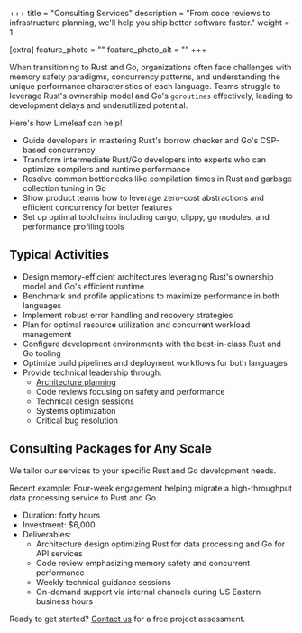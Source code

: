 +++
title = "Consulting Services"
description = "From code reviews to infrastructure planning, we'll help you ship better software faster."
weight = 1

[extra]
feature_photo = ""
feature_photo_alt = ""
+++

When transitioning to Rust and Go, organizations often face challenges with memory safety paradigms, concurrency patterns, and understanding the unique performance characteristics of each language. Teams struggle to leverage Rust's ownership model and Go's `goroutines` effectively, leading to development delays and underutilized potential. 

<!-- more -->

Here's how Limeleaf can help!

- Guide developers in mastering Rust's borrow checker and Go's CSP-based concurrency
- Transform intermediate Rust/Go developers into experts who can optimize compilers and runtime performance
- Resolve common bottlenecks like compilation times in Rust and garbage collection tuning in Go
- Show product teams how to leverage zero-cost abstractions and efficient concurrency for better features
- Set up optimal toolchains including cargo, clippy, go modules, and performance profiling tools

## Typical Activities

- Design memory-efficient architectures leveraging Rust's ownership model and Go's efficient runtime
- Benchmark and profile applications to maximize performance in both languages
- Implement robust error handling and recovery strategies
- Plan for optimal resource utilization and concurrent workload management
- Configure development environments with the best-in-class Rust and Go tooling
- Optimize build pipelines and deployment workflows for both languages
- Provide technical leadership through:
  - [Architecture planning](/services/system-planning-and-architecture/)
  - Code reviews focusing on safety and performance
  - Technical design sessions
  - Systems optimization
  - Critical bug resolution

## Consulting Packages for Any Scale

We tailor our services to your specific Rust and Go development needs.

Recent example: Four-week engagement helping migrate a high-throughput data processing service to Rust and Go.

- Duration: forty hours
- Investment: $6,000
- Deliverables:
  - Architecture design optimizing Rust for data processing and Go for API services
  - Code review emphasizing memory safety and concurrent performance
  - Weekly technical guidance sessions
  - On-demand support via internal channels during US Eastern business hours

Ready to get started? [Contact us](https://limeleaf.coop/contact/ "Contact us") for a free project assessment.

